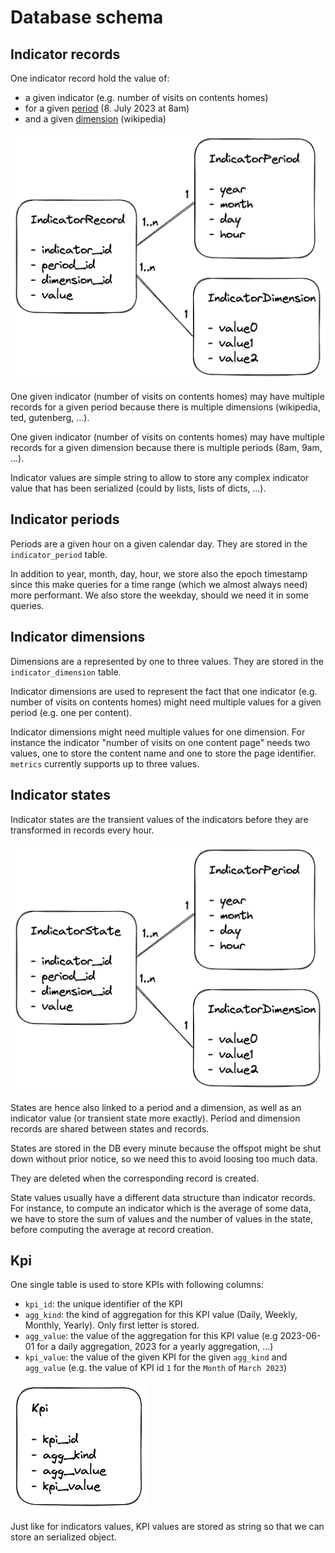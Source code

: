 Database schema
=======

## Indicator records

One indicator record hold the value of:
- a given indicator (e.g. number of visits on contents homes)
- for a given [period](#indicator-periods) (8. July 2023 at 8am)
- and a given [dimension](#indicator-dimensions) (wikipedia)

![Indicators record](database_indicator_record.excalidraw.png)

One given indicator (number of visits on contents homes) may have multiple records for a given period because there is multiple dimensions (wikipedia, ted, gutenberg, ...).

One given indicator (number of visits on contents homes) may have multiple records for a given dimension because there is multiple periods (8am, 9am, ...).

Indicator values are simple string to allow to store any complex indicator value that has been serialized (could by lists, lists of dicts, ...).

## Indicator periods

Periods are a given hour on a given calendar day. They are stored in the `indicator_period` table.

In addition to year, month, day, hour, we store also the epoch timestamp since this make queries for a time range (which we almost always need) more performant. We also store the weekday, should we need it in some queries.

## Indicator dimensions

Dimensions are a represented by one to three values. They are stored in the `indicator_dimension` table.

Indicator dimensions are used to represent the fact that one indicator (e.g. number of visits on contents homes) might need multiple values for a given period (e.g. one per content).

Indicator dimensions might need multiple values for one dimension. For instance the indicator "number of visits on one content page" needs two values, one to store the content name and one to store the page identifier. `metrics` currently supports up to three values.

## Indicator states

Indicator states are the transient values of the indicators before they are transformed in records every hour.

![Indicators state](database_indicator_state.excalidraw.png)

States are hence also linked to a period and a dimension, as well as an indicator value (or transient state more exactly). Period and dimension records are shared between states and records.

States are stored in the DB every minute because the offspot might be shut down without prior notice, so we need this to avoid loosing too much data.

They are deleted when the corresponding record is created.

State values usually have a different data structure than indicator records. For instance, to compute an indicator which is the average of some data, we have to store the sum of values and the number of values in the state, before computing the average at record creation.

## Kpi

One single table is used to store KPIs with following columns:
- `kpi_id`: the unique identifier of the KPI
- `agg_kind`: the kind of aggregation for this KPI value (Daily, Weekly, Monthly, Yearly). Only first letter is stored.
- `agg_value`: the value of the aggregation for this KPI value (e.g 2023-06-01 for a daily aggregation, 2023 for a yearly aggregation, ...)
- `kpi_value`: the value of the given KPI for the given `agg_kind` and `agg_value` (e.g. the value of KPI id `1` for the `Month` of `March 2023`)

![KPI](database_kpi.excalidraw.png)

Just like for indicators values, KPI values are stored as string so that we can store an serialized object.